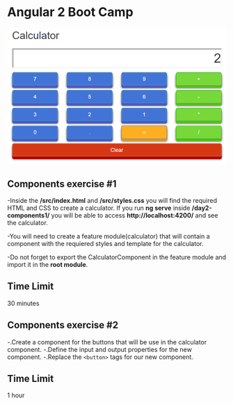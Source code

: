 # Angular 2 Boot Camp

![Calculator](Calculator.PNG)

## Components exercise #1

-Inside the **/src/index.html** and **/src/styles.css** you will find the required HTML and CSS to create a calculator. If you run **ng serve** inside **/day2-components1/** you will be able to access **http://localhost:4200/** and see the calculator.

-You will need to create a feature module(calculator) that will contain a component with the requiered styles and template for the calculator.

-Do not forget to export the CalculatorComponent in the feature module and import it in the **root module**.

## Time Limit

30 minutes

## Components exercise #2

-.Create a component for the buttons that will be use in the calculator component.
-.Define the input and output properties for the new component.
-.Replace the `<button>` tags for our new component.

## Time Limit

1 hour